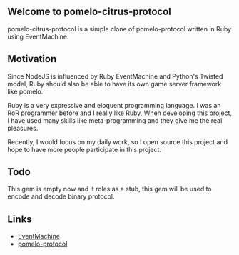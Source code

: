 ## Welcome to pomelo-citrus-protocol

pomelo-citrus-protocol is a simple clone of pomelo-protocol written in Ruby using EventMachine.

## Motivation

Since NodeJS is influenced by Ruby EventMachine and Python's Twisted model, Ruby should also be able to have its own game server framework like pomelo.

Ruby is a very expressive and eloquent programming language. I was an RoR programmer before and I really like Ruby, When developing this project, I have used many skills like meta-programming and they give me the real pleasures.

Recently, I would focus on my daily work, so I open source this project and hope to have more people participate in this project.

## Todo

This gem is empty now and it roles as a stub, this gem will be used to encode and decode binary protocol.

## Links

* [EventMachine](https://github.com/eventmachine/eventmachine)
* [pomelo-protocol](https://github.com/NetEase/pomelo-protocol)